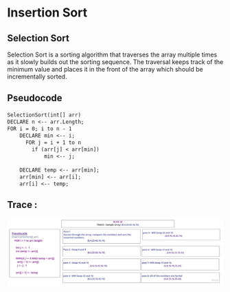 # Insertion Sort

## Selection Sort
Selection Sort is a sorting algorithm that traverses the array multiple times as it slowly builds out the sorting sequence. The traversal keeps track of the minimum value and places it in the front of the array which should be incrementally sorted.

## Pseudocode
    SelectionSort(int[] arr)
    DECLARE n <-- arr.Length;
    FOR i = 0; i to n - 1  
        DECLARE min <-- i;
          FOR j = i + 1 to n
            if (arr[j] < arr[min])
                min <-- j;

        DECLARE temp <-- arr[min];
        arr[min] <-- arr[i];
        arr[i] <-- temp;

## Trace :

![blog26](Blog26.jpg)